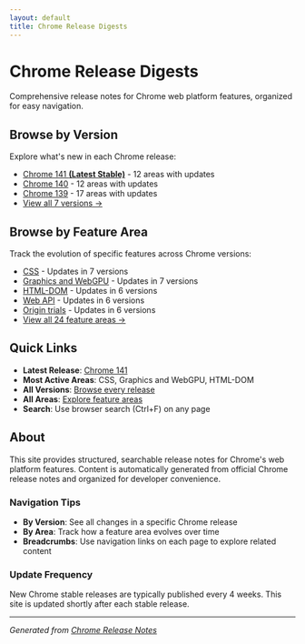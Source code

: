 ```yaml
---
layout: default
title: Chrome Release Digests
---
```


# Chrome Release Digests

Comprehensive release notes for Chrome web platform features, organized for easy navigation.

## Browse by Version

Explore what's new in each Chrome release:

- [Chrome 141 **(Latest Stable)**](./versions/chrome-141/index.html) - 12 areas with updates
- [Chrome 140](./versions/chrome-140/index.html) - 12 areas with updates
- [Chrome 139](./versions/chrome-139/index.html) - 17 areas with updates
- [View all 7 versions →](./versions/index.html)

## Browse by Feature Area

Track the evolution of specific features across Chrome versions:

- [CSS](./areas/css/index.html) - Updates in 7 versions
- [Graphics and WebGPU](./areas/graphics-webgpu/index.html) - Updates in 7 versions
- [HTML-DOM](./areas/html-dom/index.html) - Updates in 6 versions
- [Web API](./areas/webapi/index.html) - Updates in 6 versions
- [Origin trials](./areas/origin-trials/index.html) - Updates in 6 versions
- [View all 24 feature areas →](./areas/index.html)

## Quick Links

- **Latest Release**: [Chrome 141](./versions/chrome-141/index.html)
- **Most Active Areas**: CSS, Graphics and WebGPU, HTML-DOM
- **All Versions**: [Browse every release](./versions/index.html)
- **All Areas**: [Explore feature areas](./areas/index.html)
- **Search**: Use browser search (Ctrl+F) on any page

## About

This site provides structured, searchable release notes for Chrome's web platform features. Content is automatically generated from official Chrome release notes and organized for developer convenience.

### Navigation Tips

- **By Version**: See all changes in a specific Chrome release
- **By Area**: Track how a feature area evolves over time
- **Breadcrumbs**: Use navigation links on each page to explore related content

### Update Frequency

New Chrome stable releases are typically published every 4 weeks. This site is updated shortly after each stable release.

---

*Generated from [Chrome Release Notes](https://developer.chrome.com/release-notes/)*
